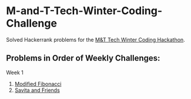 # M-and-T-Tech-Winter-Coding-Challenge
Solved Hackerrank problems for the [M&T Tech Winter Coding Hackathon](https://www.hackerrank.com/contests/m-and-t-tech-winter-coding-challenge/challenges). 

## Problems in Order of Weekly Challenges:

Week 1

1. [Modified Fibonacci](https://github.com/axr6077/M-and-T-Tech-Winter-Coding-Challenge/blob/main/Medium/modFibonacci.py) 
2. [Savita and Friends](https://github.com/axr6077/M-and-T-Tech-Winter-Coding-Challenge/blob/main/Hard/savitaAndFriends.py)
